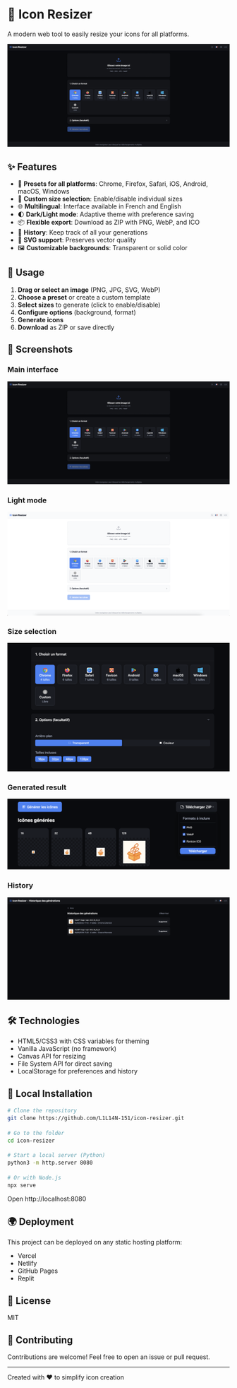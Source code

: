 # 🎨 Icon Resizer

A modern web tool to easily resize your icons for all platforms.

![Icon Resizer Screenshot](screenshots/main.png)

## ✨ Features

- 📱 **Presets for all platforms**: Chrome, Firefox, Safari, iOS, Android, macOS, Windows
- 🎯 **Custom size selection**: Enable/disable individual sizes
- 🌐 **Multilingual**: Interface available in French and English
- 🌓 **Dark/Light mode**: Adaptive theme with preference saving
- 📦 **Flexible export**: Download as ZIP with PNG, WebP, and ICO
- 💾 **History**: Keep track of all your generations
- 🎨 **SVG support**: Preserves vector quality
- 🖼️ **Customizable backgrounds**: Transparent or solid color

## 🚀 Usage

1. **Drag or select an image** (PNG, JPG, SVG, WebP)
2. **Choose a preset** or create a custom template
3. **Select sizes** to generate (click to enable/disable)
4. **Configure options** (background, format)
5. **Generate icons**
6. **Download** as ZIP or save directly

## 📸 Screenshots

### Main interface
![Main interface](screenshots/main.png)

### Light mode
![Light mode](screenshots/light-mode.png)

### Size selection
![Size selection](screenshots/sizes-selection.png)

### Generated result
![Result](screenshots/result.png)

### History
![History](screenshots/history.png)

## 🛠️ Technologies

- HTML5/CSS3 with CSS variables for theming
- Vanilla JavaScript (no framework)
- Canvas API for resizing
- File System API for direct saving
- LocalStorage for preferences and history

## 📝 Local Installation

```bash
# Clone the repository
git clone https://github.com/L1L14N-151/icon-resizer.git

# Go to the folder
cd icon-resizer

# Start a local server (Python)
python3 -m http.server 8080

# Or with Node.js
npx serve
```

Open http://localhost:8080

## 🌍 Deployment

This project can be deployed on any static hosting platform:
- Vercel
- Netlify
- GitHub Pages
- Replit

## 📄 License

MIT

## 🤝 Contributing

Contributions are welcome! Feel free to open an issue or pull request.

---

Created with ❤️ to simplify icon creation